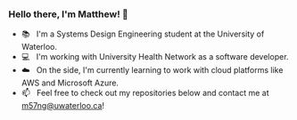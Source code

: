 ### Hello there, I'm Matthew! 🤠

- 📚&nbsp;&nbsp;&nbsp;I'm a Systems Design Engineering student at the University of Waterloo.
- 💻&nbsp;&nbsp;&nbsp;I'm working with University Health Network as a software developer.
- ☁️&nbsp;&nbsp;&nbsp;On the side, I'm currently learning to work with cloud platforms like AWS and Microsoft Azure.
- 📫&nbsp;&nbsp;&nbsp;Feel free to check out my repositories below and contact me at m57ng@uwaterloo.ca!
